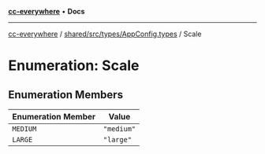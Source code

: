[**cc-everywhere**](../../../../../index.md) • **Docs**

***

[cc-everywhere](../../../../../index.md) / [shared/src/types/AppConfig.types](../index.md) / Scale

# Enumeration: Scale

## Enumeration Members

| Enumeration Member | Value |
| ------ | ------ |
| `MEDIUM` | `"medium"` |
| `LARGE` | `"large"` |
